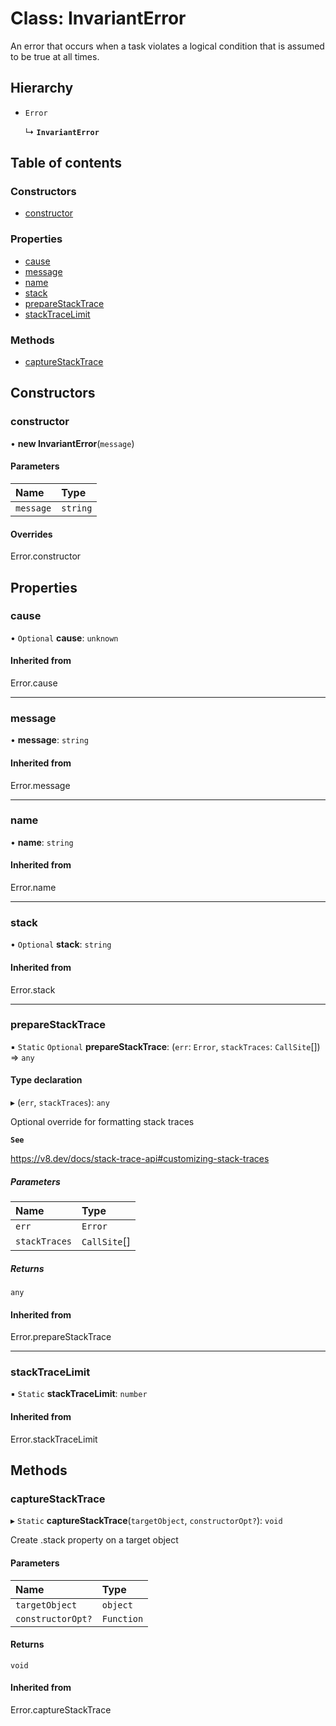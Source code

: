 # Class: InvariantError

An error that occurs when a task violates a logical condition that is assumed to be true at all times.

## Hierarchy

- `Error`

  ↳ **`InvariantError`**

## Table of contents

### Constructors

- [constructor](InvariantError.md#constructor)

### Properties

- [cause](InvariantError.md#cause)
- [message](InvariantError.md#message)
- [name](InvariantError.md#name)
- [stack](InvariantError.md#stack)
- [prepareStackTrace](InvariantError.md#preparestacktrace)
- [stackTraceLimit](InvariantError.md#stacktracelimit)

### Methods

- [captureStackTrace](InvariantError.md#capturestacktrace)

## Constructors

### constructor

• **new InvariantError**(`message`)

#### Parameters

| Name | Type |
| :------ | :------ |
| `message` | `string` |

#### Overrides

Error.constructor

## Properties

### cause

• `Optional` **cause**: `unknown`

#### Inherited from

Error.cause

___

### message

• **message**: `string`

#### Inherited from

Error.message

___

### name

• **name**: `string`

#### Inherited from

Error.name

___

### stack

• `Optional` **stack**: `string`

#### Inherited from

Error.stack

___

### prepareStackTrace

▪ `Static` `Optional` **prepareStackTrace**: (`err`: `Error`, `stackTraces`: `CallSite`[]) => `any`

#### Type declaration

▸ (`err`, `stackTraces`): `any`

Optional override for formatting stack traces

**`See`**

https://v8.dev/docs/stack-trace-api#customizing-stack-traces

##### Parameters

| Name | Type |
| :------ | :------ |
| `err` | `Error` |
| `stackTraces` | `CallSite`[] |

##### Returns

`any`

#### Inherited from

Error.prepareStackTrace

___

### stackTraceLimit

▪ `Static` **stackTraceLimit**: `number`

#### Inherited from

Error.stackTraceLimit

## Methods

### captureStackTrace

▸ `Static` **captureStackTrace**(`targetObject`, `constructorOpt?`): `void`

Create .stack property on a target object

#### Parameters

| Name | Type |
| :------ | :------ |
| `targetObject` | `object` |
| `constructorOpt?` | `Function` |

#### Returns

`void`

#### Inherited from

Error.captureStackTrace
